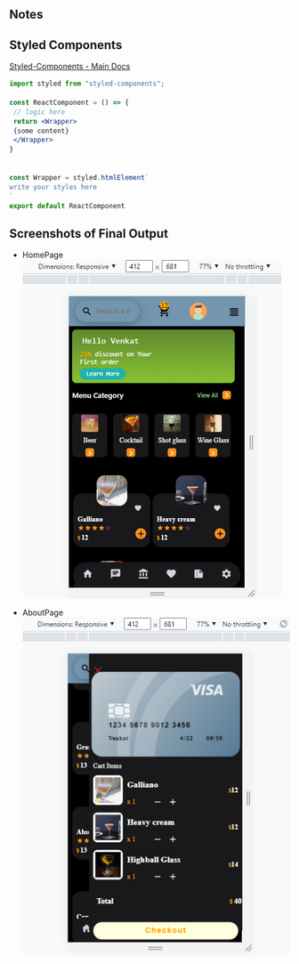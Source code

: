 ## Notes

## Styled Components

[Styled-Components - Main Docs](https://styled-components.com/)

```jsx
import styled from "styled-components";

const ReactComponent = () => {
 // logic here
 return <Wrapper>
 {some content}
 </Wrapper>
}


const Wrapper = styled.htmlElement`
write your styles here
`
export default ReactComponent
```


  ## Screenshots of Final Output
 
  - HomePage
  ![HomePage](ScreenShots/HomePage.png)
   
  - AboutPage 
  ![CartPage](ScreenShots/cartpage.png) 